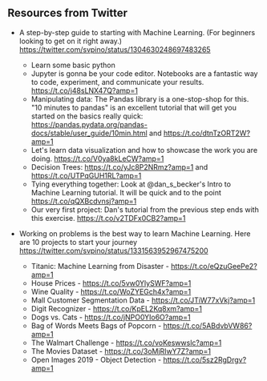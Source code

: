 ## Resources from Twitter

- A step-by-step guide to starting with Machine Learning. (For beginners looking to get on it right away.)
  https://twitter.com/svpino/status/1304630248697483265
  
  -  Learn some basic python
  - Jupyter is gonna be your code editor. Notebooks are a fantastic way to code, experiment, and communicate your results.
    https://t.co/j48sLNX47Q?amp=1
  - Manipulating data:  The Pandas library is a one-stop-shop for this.
    "10 minutes to pandas" is an excellent tutorial that will get you started on the basics really quick: https://pandas.pydata.org/pandas-docs/stable/user_guide/10min.html and https://t.co/dtnTzORT2W?amp=1
  - Let's learn data visualization and how to showcase the work you are doing. https://t.co/V0ya8kLeCW?amp=1
  - Decision Trees: https://t.co/yJc8P2NRmz?amp=1 and https://t.co/UTPqGUH1RL?amp=1
  - Tying everything together: Look at @dan_s_becker's Intro to Machine Learning tutorial. It will be quick and to the point https://t.co/qQXBcdvnsj?amp=1
  - Our very first project: Dan's tutorial from the previous step ends with this exercise.  https://t.co/v2TDFx0CB2?amp=1

- Working on problems is the best way to learn Machine Learning. Here are 10 projects to start your journey https://twitter.com/svpino/status/1331563952967475200 
  - Titanic: Machine Learning from Disaster - https://t.co/eQzuGeePe2?amp=1
  - House Prices - https://t.co/5vw0YlySWF?amp=1
  - Wine Quality - https://t.co/WoZYEGch4x?amp=1
  - Mall Customer Segmentation Data - https://t.co/JTiW77xVkj?amp=1
  - Digit Recognizer - https://t.co/KpEL2Kq8xm?amp=1
  - Dogs vs. Cats - https://t.co/jNPO0YIo6O?amp=1
  - Bag of Words Meets Bags of Popcorn - https://t.co/5ABdvbVW86?amp=1
  - The Walmart Challenge - https://t.co/voKeswwslc?amp=1
  - The Movies Dataset - https://t.co/3oMjRIwY7Z?amp=1
  - Open Images 2019 - Object Detection - https://t.co/5sz2RgDrgv?amp=1